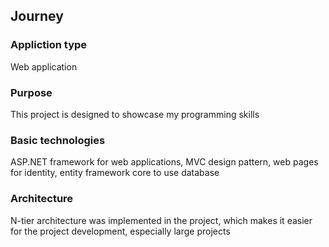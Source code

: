 ## Journey
### Appliction type
Web application
### Purpose
This project is designed to showcase my programming skills
### Basic technologies
ASP.NET framework for web applications, MVC design pattern, web pages for identity, entity framework core to use database 
### Architecture
N-tier architecture was implemented in the project, which makes it easier for the project development, especially large projects

